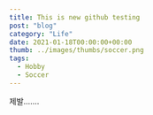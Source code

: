 ```yaml
---
title: This is new github testing
post: "blog"
category: "Life"
date: 2021-01-18T00:00:00+00:00
thumb: ../images/thumbs/soccer.png
tags:
  - Hobby
  - Soccer
---
```


제발.......
